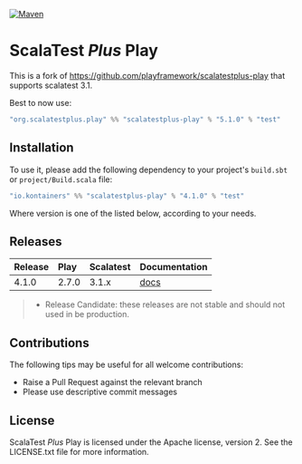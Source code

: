 [![Maven](https://img.shields.io/maven-central/v/io.kontainers/scalatestplus-play_2.13.svg)](http://mvnrepository.com/artifact/io.kontainers/scalatestplus-play_2.13)

# ScalaTest _Plus_ Play

This is a fork of https://github.com/playframework/scalatestplus-play that supports scalatest 3.1.

Best to now use:

```scala
"org.scalatestplus.play" %% "scalatestplus-play" % "5.1.0" % "test"
```

## Installation

To use it, please add the following dependency to your project's `build.sbt` or `project/Build.scala` file:

```scala
"io.kontainers" %% "scalatestplus-play" % "4.1.0" % "test"
```

Where version is one of the listed below, according to your needs.

## Releases

| Release | Play  | Scalatest | Documentation                                                                       |
|:--------|:------|:----------|:------------------------------------------------------------------------------------|
| 4.1.0   | 2.7.0 | 3.1.x     | [docs](https://www.playframework.com/documentation/2.7.x/ScalaTestingWithScalaTest) |

> * Release Candidate: these releases are not stable and should not used in be production.

## Contributions

The following tips may be useful for all welcome contributions:

* Raise a Pull Request against the relevant branch
* Please use descriptive commit messages

## License

ScalaTest _Plus_ Play is licensed under the Apache license, version 2. See the LICENSE.txt file for more information.
